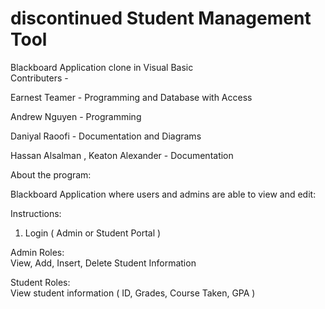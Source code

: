# discontinued Student Management Tool
Blackboard Application clone in Visual Basic    
Contributers -    

Earnest Teamer - Programming and Database with Access  

Andrew Nguyen - Programming     

Daniyal Raoofi - Documentation and Diagrams 

Hassan Alsalman , Keaton Alexander - Documentation 


About the program:  

Blackboard Application where users and admins are able to view and edit:  


Instructions:  
1. Login ( Admin or Student Portal )   

Admin Roles:   
View, Add, Insert, Delete Student Information   
 
Student Roles:   
View student information ( ID, Grades, Course Taken, GPA )   
